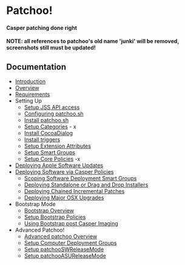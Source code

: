 Patchoo! 
========
#### Casper patching done right

**NOTE: all references to patchoo's old name 'junki' will be removed, screenshots still must be updated!** 


Documentation
-------------

* [Introduction](introduction.md)
* [Overview](overview.md)
* [Requirements](requirements.md)
* Setting Up
	* [Setup JSS API access](setup_jss_api_access.md)
	* [Configuring patchoo.sh](configuring_patchoo.sh.md)
	* [Install patchoo.sh](install_patchoo.sh.md)
	* [Setup Categories](setup_categories.md) - x
	* [Install CocoaDialog](install_cocoadialog.md)
	* [Install triggers](install_triggers.md)
	* [Setup Extension Attributes](setup_extension_attributes.md)
	* [Setup Smart Groups](setup_smart_groups.md)
	* [Setup Core Policies](setup_core_policies.md) -x
* [Deploying Apple Software Updates](deploying_apple_software_updates.md)
* [Deploying Software via Casper Policies](deploying_software_via_policy.md)
	* [Scoping Software Deployment Smart Groups](scoping_software_deployment_smart_groups.md)
	* [Deploying Standalone or Drag and Drop Installers](deploying_standalone_Installers.md)
	* [Deploying Chained Incremental Patches](deploying_chained_incremental_patches.md)
	* [Deploying Major OSX Upgrades](deploying_major_osx_upgrades.md)
* Bootstrap Mode
	* [Bootstrap Overview](bootstrap_overview.md)
	* [Setup Bootstrap Policies](setup_bootstrap_policies.md)
	* [Using Bootstrap post Casper Imaging](using_bootstrap_post_casper_imaging.md) 
* Advanced Patchoo!
	* [Advanced patchoo Overview](advanced_patchoo_overview.md) 
	* [Setup Computer Deployment Groups](setup_computer_deployment_groups.md)
	* [Setup patchooSWReleaseMode](setup_patchooswreleasemode.md)
	* [Setup patchooASUReleaseMode](setup_patchooasureleasemode.md)
	

